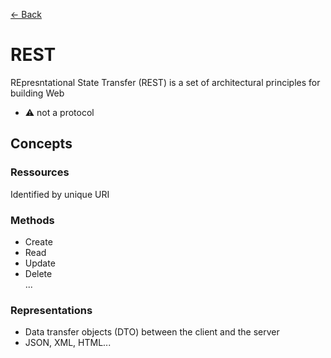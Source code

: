 [← Back](../README.md)

# REST

REpresntational State Transfer (REST) is a set of architectural principles for building Web

- ⚠️ not a protocol

## Concepts
### Ressources 
Identified by unique URI
### Methods
- Create
- Read
- Update
- Delete      
...
### Representations
- Data transfer objects (DTO) between the client and the server
- JSON, XML, HTML...

